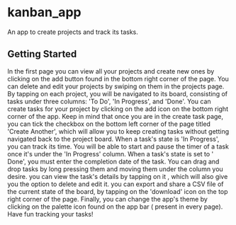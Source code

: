 # kanban_app

An app to create projects and track its tasks.

## Getting Started
In the first page you can view all your projects and
create new ones by clicking on the add button found in the bottom right corner of the page. You can
delete and edit your projects by swiping on them in the projects page. By tapping on each project,
you will be navigated to its board, consisting of tasks under three columns: 'To Do', 'In Progress',
and 'Done'. You can create tasks for your project by clicking on the add icon on the bottom right
corner of the app. Keep in mind that once you are in the create task page, you can tick the checkbox
on the bottom left corner of the page titled 'Create Another', which will allow you to keep creating
tasks without getting navigated back to the project board.
When a task's state is 'In Progress', you can track its time. You will be able to start and
pause the timer of a task once it's under the 'In Progress' column. When a task's state is set to '
Done', you must enter the completion date of the task. You can drag and drop tasks by long pressing
them and moving them under the column you desire. you can view the task's details by tapping on it ,
which will also give you the option to delete and edit it. you can export and share a CSV file of
the current state of the board, by tapping on the 'download' icon on the top right corner of the
page. Finally, you can change the app's theme by clicking on the palette icon found on the app bar (
present in every page). Have fun tracking your tasks!